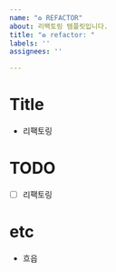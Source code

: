 ```yaml
---
name: "♻️ REFACTOR"
about: 리팩토링 템플릿입니다.
title: "♻️ refactor: "
labels: ''
assignees: ''

---
```


# Title

- 리팩토링

# TODO

- [ ] 리팩토링

# etc

- 흐읍
